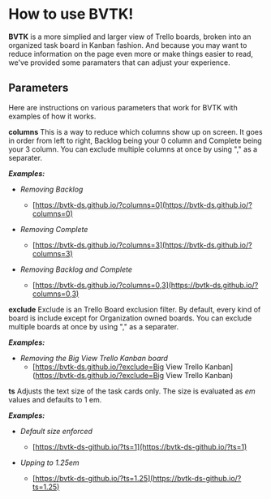 # How to use BVTK!

**BVTK** is a more simplied and larger view of Trello boards, broken into an organized task board in Kanban fashion.
And because you may want to reduce information on the page even more or make things easier to read, we've provided some paramaters that can adjust your experience.

## Parameters
Here are instructions on various parameters that work for BVTK with examples of how it works.

**columns**
This is a way to reduce which columns show up on screen. It goes in order from left to right, Backlog being your 0 column and Complete being your 3 column. You can exclude multiple columns at once by using "," as a separater.

***Examples:***
* _Removing Backlog_
  * [https://bvtk-ds.github.io/?columns=0](https://bvtk-ds.github.io/?columns=0)

* _Removing Complete_
  * [https://bvtk-ds.github.io/?columns=3](https://bvtk-ds.github.io/?columns=3)
		
* _Removing Backlog and Complete_
  * [https://bvtk-ds.github.io/?columns=0,3](https://bvtk-ds.github.io/?columns=0,3)
		

**exclude**
Exclude is an Trello Board exclusion filter. By default, every kind of board is include except for Organization owned boards. You can exclude multiple boards at once by using "," as a separater.

***Examples:***
* _Removing the Big View Trello Kanban board_
  * [https://bvtk-ds.github.io/?exclude=Big View Trello Kanban](https://bvtk-ds.github.io/?exclude=Big View Trello Kanban)
		

**ts**
Adjusts the text size of the task cards only. The size is evaluated as *em* values and defaults to 1 em.

***Examples:***
* _Default size enforced_
  * [https://bvtk-ds-github.io/?ts=1](https://bvtk-ds-github.io/?ts=1)
		
* _Upping to 1.25em_
  * [https://bvtk-ds-github.io/?ts=1.25](https://bvtk-ds-github.io/?ts=1.25)